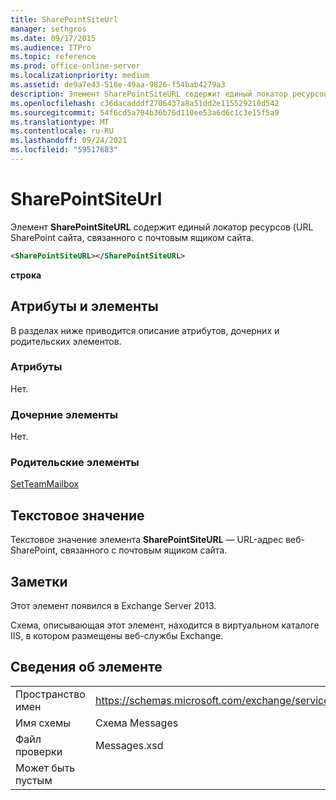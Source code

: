 ```yaml
---
title: SharePointSiteUrl
manager: sethgros
ms.date: 09/17/2015
ms.audience: ITPro
ms.topic: reference
ms.prod: office-online-server
ms.localizationpriority: medium
ms.assetid: de9a7e43-518e-49aa-9826-f54bab4279a3
description: Элемент SharePointSiteURL содержит единый локатор ресурсов (URL-адрес) сайта SharePoint, связанного с почтовым ящиком сайта.
ms.openlocfilehash: c36dacadddf2706437a8a51dd2e115529210d542
ms.sourcegitcommit: 54f6cd5a704b36b76d110ee53a6d6c1c3e15f5a9
ms.translationtype: MT
ms.contentlocale: ru-RU
ms.lasthandoff: 09/24/2021
ms.locfileid: "59517683"
---
```

# <a name="sharepointsiteurl"></a>SharePointSiteUrl

Элемент **SharePointSiteURL** содержит единый локатор ресурсов (URL SharePoint сайта, связанного с почтовым ящиком сайта. 
  
```XML
<SharePointSiteURL></SharePointSiteURL>
```

**строка**

## <a name="attributes-and-elements"></a>Атрибуты и элементы

В разделах ниже приводится описание атрибутов, дочерних и родительских элементов.
  
### <a name="attributes"></a>Атрибуты

Нет.
  
### <a name="child-elements"></a>Дочерние элементы

Нет.
  
### <a name="parent-elements"></a>Родительские элементы

[SetTeamMailbox](setteammailbox.md)
  
## <a name="text-value"></a>Текстовое значение

Текстовое значение элемента **SharePointSiteURL** — URL-адрес веб-SharePoint, связанного с почтовым ящиком сайта. 
  
## <a name="remarks"></a>Заметки

Этот элемент появился в Exchange Server 2013.
  
Схема, описывающая этот элемент, находится в виртуальном каталоге IIS, в котором размещены веб-службы Exchange.
  
## <a name="element-information"></a>Сведения об элементе

|||
|:-----|:-----|
|Пространство имен  <br/> |https://schemas.microsoft.com/exchange/services/2006/messages  <br/> |
|Имя схемы  <br/> |Схема Messages  <br/> |
|Файл проверки  <br/> |Messages.xsd  <br/> |
|Может быть пустым  <br/> ||
   

